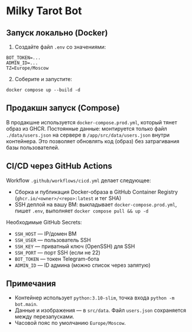 Milky Tarot Bot
================

Запуск локально (Docker)
------------------------

1. Создайте файл `.env` со значениями:

```
BOT_TOKEN=...
ADMIN_ID=...
TZ=Europe/Moscow
```

2. Соберите и запустите:

```
docker compose up --build -d
```

Продакшн запуск (Compose)
-------------------------

В продакшне используется `docker-compose.prod.yml`, который тянет образ из GHCR. Постоянные данные: монтируется только файл `./data/users.json` на сервере в `/app/src/data/users.json` внутри контейнера. Это позволяет обновлять код (образ) без затрагивания базы пользователей.

CI/CD через GitHub Actions
--------------------------

Workflow `.github/workflows/cicd.yml` делает следующее:

- Сборка и публикация Docker-образа в GitHub Container Registry (`ghcr.io/<owner>/<repo>:latest` и тег SHA)
- SSH деплой на вашу ВМ: выкладывает `docker-compose.prod.yml`, пишет `.env`, выполняет `docker compose pull && up -d`

Необходимые GitHub Secrets:

- `SSH_HOST` — IP/домен ВМ
- `SSH_USER` — пользователь SSH
- `SSH_KEY` — приватный ключ (OpenSSH) для SSH
- `SSH_PORT` — порт SSH (если не 22)
- `BOT_TOKEN` — токен Telegram-бота
- `ADMIN_ID` — ID админа (можно список через запятую)

Примечания
----------

- Контейнер использует `python:3.10-slim`, точка входа `python -m bot.main`.
- Данные и изображения — в `src/data`. Файл `users.json` сохраняется между перезапусками.
- Часовой пояс по умолчанию `Europe/Moscow`.